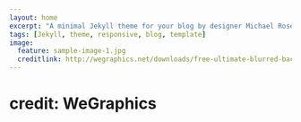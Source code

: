 ```yaml
---
layout: home
excerpt: "A minimal Jekyll theme for your blog by designer Michael Rose."
tags: [Jekyll, theme, responsive, blog, template]
image:
  feature: sample-image-1.jpg
  creditlink: http://wegraphics.net/downloads/free-ultimate-blurred-background-pack/
---
```


# credit: WeGraphics
